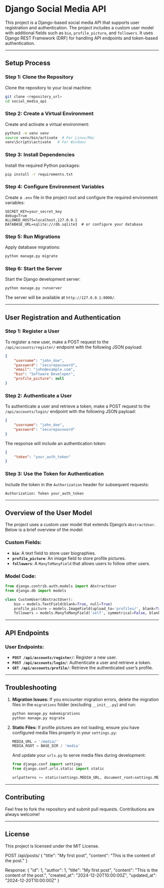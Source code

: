 # Django Social Media API

This project is a Django-based social media API that supports user registration and authentication. The project includes a custom user model with additional fields such as `bio`, `profile_picture`, and `followers`. It uses Django REST Framework (DRF) for handling API endpoints and token-based authentication.

---

## **Setup Process**

### **Step 1: Clone the Repository**
Clone the repository to your local machine:
```bash
git clone <repository_url>
cd social_media_api
```

### **Step 2: Create a Virtual Environment**
Create and activate a virtual environment:
```bash
python3 -m venv venv
source venv/bin/activate  # For Linux/Mac
venv\Scripts\activate   # For Windows
```

### **Step 3: Install Dependencies**
Install the required Python packages:
```bash
pip install -r requirements.txt
```

### **Step 4: Configure Environment Variables**
Create a `.env` file in the project root and configure the required environment variables:
```plaintext
SECRET_KEY=your_secret_key
debug=True
ALLOWED_HOSTS=localhost,127.0.0.1
DATABASE_URL=sqlite:///db.sqlite3  # or configure your database
```

### **Step 5: Run Migrations**
Apply database migrations:
```bash
python manage.py migrate
```

### **Step 6: Start the Server**
Start the Django development server:
```bash
python manage.py runserver
```

The server will be available at `http://127.0.0.1:8000/`.

---

## **User Registration and Authentication**

### **Step 1: Register a User**
To register a new user, make a POST request to the `/api/accounts/register/` endpoint with the following JSON payload:
```json
{
    "username": "john_doe",
    "password": "securepassword",
    "email": "john@example.com",
    "bio": "Software Developer",
    "profile_picture": null
}
```

### **Step 2: Authenticate a User**
To authenticate a user and retrieve a token, make a POST request to the `/api/accounts/login/` endpoint with the following JSON payload:
```json
{
    "username": "john_doe",
    "password": "securepassword"
}
```

The response will include an authentication token:
```json
{
    "token": "your_auth_token"
}
```

### **Step 3: Use the Token for Authentication**
Include the token in the `Authorization` header for subsequent requests:
```http
Authorization: Token your_auth_token
```

---

## **Overview of the User Model**

The project uses a custom user model that extends Django’s `AbstractUser`. Below is a brief overview of the model:

### **Custom Fields:**
- **`bio`**: A text field to store user biographies.
- **`profile_picture`**: An image field to store profile pictures.
- **`followers`**: A `ManyToManyField` that allows users to follow other users.

### **Model Code:**
```python
from django.contrib.auth.models import AbstractUser
from django.db import models

class CustomUser(AbstractUser):
    bio = models.TextField(blank=True, null=True)
    profile_picture = models.ImageField(upload_to='profiles/', blank=True, null=True)
    followers = models.ManyToManyField('self', symmetrical=False, blank=True)
```

---

## **API Endpoints**

### **User Endpoints:**
- **`POST /api/accounts/register/`**: Register a new user.
- **`POST /api/accounts/login/`**: Authenticate a user and retrieve a token.
- **`GET /api/accounts/profile/`**: Retrieve the authenticated user’s profile.

---

## **Troubleshooting**

1. **Migration Issues:**
   If you encounter migration errors, delete the migration files in the `migrations` folder (excluding `__init__.py`) and run:
   ```bash
   python manage.py makemigrations
   python manage.py migrate
   ```

2. **Static Files:**
   If profile pictures are not loading, ensure you have configured media files properly in your `settings.py`:
   ```python
   MEDIA_URL = '/media/'
   MEDIA_ROOT = BASE_DIR / 'media'
   ```
   And update your `urls.py` to serve media files during development:
   ```python
   from django.conf import settings
   from django.conf.urls.static import static

   urlpatterns += static(settings.MEDIA_URL, document_root=settings.MEDIA_ROOT)
   ```

---

## **Contributing**
Feel free to fork the repository and submit pull requests. Contributions are always welcome!

---

## **License**
This project is licensed under the MIT License.

POST /api/posts/
{
    "title": "My first post",
    "content": "This is the content of the post."
}

Response:
{
    "id": 1,
    "author": 1,
    "title": "My first post",
    "content": "This is the content of the post.",
    "created_at": "2024-12-20T10:00:00Z",
    "updated_at": "2024-12-20T10:00:00Z"
}
